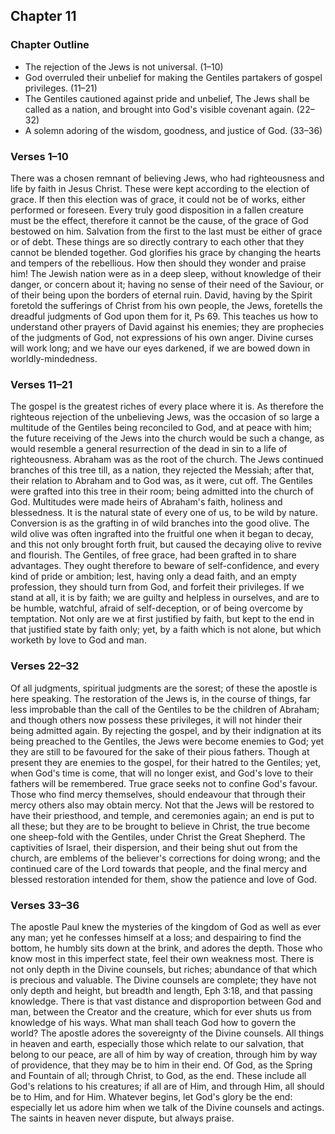 ## Chapter 11

### Chapter Outline

- The rejection of the Jews is not universal. (1–10)
- God overruled their unbelief for making the Gentiles partakers of gospel privileges. (11–21)
- The Gentiles cautioned against pride and unbelief, The Jews shall be called as a nation, and brought into God's visible covenant again. (22–32)
- A solemn adoring of the wisdom, goodness, and justice of God. (33–36)

### Verses 1–10

There was a chosen remnant of believing Jews, who had righteousness and life by faith in Jesus Christ. These were kept according to the election of grace. If then this election was of grace, it could not be of works, either performed or foreseen. Every truly good disposition in a fallen creature must be the effect, therefore it cannot be the cause, of the grace of God bestowed on him. Salvation from the first to the last must be either of grace or of debt. These things are so directly contrary to each other that they cannot be blended together. God glorifies his grace by changing the hearts and tempers of the rebellious. How then should they wonder and praise him! The Jewish nation were as in a deep sleep, without knowledge of their danger, or concern about it; having no sense of their need of the Saviour, or of their being upon the borders of eternal ruin. David, having by the Spirit foretold the sufferings of Christ from his own people, the Jews, foretells the dreadful judgments of God upon them for it, Ps 69. This teaches us how to understand other prayers of David against his enemies; they are prophecies of the judgments of God, not expressions of his own anger. Divine curses will work long; and we have our eyes darkened, if we are bowed down in worldly-mindedness.

### Verses 11–21

The gospel is the greatest riches of every place where it is. As therefore the righteous rejection of the unbelieving Jews, was the occasion of so large a multitude of the Gentiles being reconciled to God, and at peace with him; the future receiving of the Jews into the church would be such a change, as would resemble a general resurrection of the dead in sin to a life of righteousness. Abraham was as the root of the church. The Jews continued branches of this tree till, as a nation, they rejected the Messiah; after that, their relation to Abraham and to God was, as it were, cut off. The Gentiles were grafted into this tree in their room; being admitted into the church of God. Multitudes were made heirs of Abraham's faith, holiness and blessedness. It is the natural state of every one of us, to be wild by nature. Conversion is as the grafting in of wild branches into the good olive. The wild olive was often ingrafted into the fruitful one when it began to decay, and this not only brought forth fruit, but caused the decaying olive to revive and flourish. The Gentiles, of free grace, had been grafted in to share advantages. They ought therefore to beware of self-confidence, and every kind of pride or ambition; lest, having only a dead faith, and an empty profession, they should turn from God, and forfeit their privileges. If we stand at all, it is by faith; we are guilty and helpless in ourselves, and are to be humble, watchful, afraid of self-deception, or of being overcome by temptation. Not only are we at first justified by faith, but kept to the end in that justified state by faith only; yet, by a faith which is not alone, but which worketh by love to God and man.

### Verses 22–32

Of all judgments, spiritual judgments are the sorest; of these the apostle is here speaking. The restoration of the Jews is, in the course of things, far less improbable than the call of the Gentiles to be the children of Abraham; and though others now possess these privileges, it will not hinder their being admitted again. By rejecting the gospel, and by their indignation at its being preached to the Gentiles, the Jews were become enemies to God; yet they are still to be favoured for the sake of their pious fathers. Though at present they are enemies to the gospel, for their hatred to the Gentiles; yet, when God's time is come, that will no longer exist, and God's love to their fathers will be remembered. True grace seeks not to confine God's favour. Those who find mercy themselves, should endeavour that through their mercy others also may obtain mercy. Not that the Jews will be restored to have their priesthood, and temple, and ceremonies again; an end is put to all these; but they are to be brought to believe in Christ, the true become one sheep-fold with the Gentiles, under Christ the Great Shepherd. The captivities of Israel, their dispersion, and their being shut out from the church, are emblems of the believer's corrections for doing wrong; and the continued care of the Lord towards that people, and the final mercy and blessed restoration intended for them, show the patience and love of God.

### Verses 33–36

The apostle Paul knew the mysteries of the kingdom of God as well as ever any man; yet he confesses himself at a loss; and despairing to find the bottom, he humbly sits down at the brink, and adores the depth. Those who know most in this imperfect state, feel their own weakness most. There is not only depth in the Divine counsels, but riches; abundance of that which is precious and valuable. The Divine counsels are complete; they have not only depth and height, but breadth and length, Eph 3:18, and that passing knowledge. There is that vast distance and disproportion between God and man, between the Creator and the creature, which for ever shuts us from knowledge of his ways. What man shall teach God how to govern the world? The apostle adores the sovereignty of the Divine counsels. All things in heaven and earth, especially those which relate to our salvation, that belong to our peace, are all of him by way of creation, through him by way of providence, that they may be to him in their end. Of God, as the Spring and Fountain of all; through Christ, to God, as the end. These include all God's relations to his creatures; if all are of Him, and through Him, all should be to Him, and for Him. Whatever begins, let God's glory be the end: especially let us adore him when we talk of the Divine counsels and actings. The saints in heaven never dispute, but always praise.

